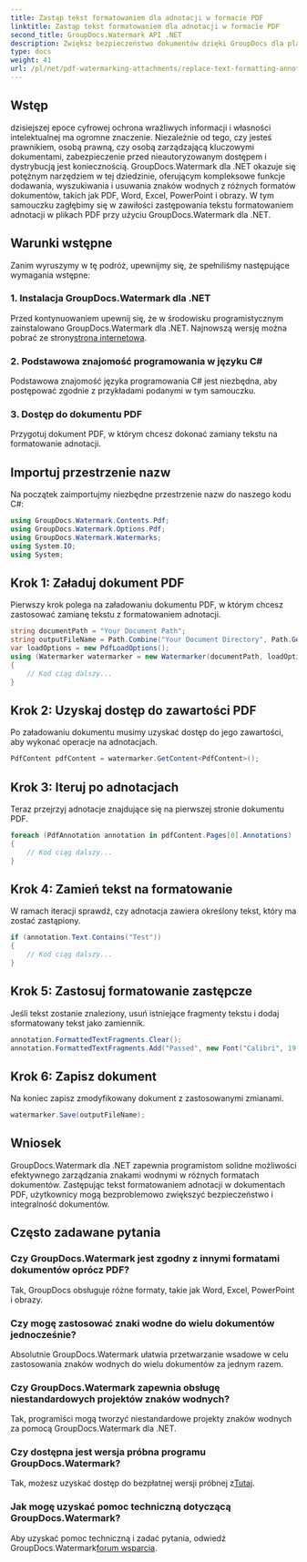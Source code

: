 ```yaml
---
title: Zastąp tekst formatowaniem dla adnotacji w formacie PDF
linktitle: Zastąp tekst formatowaniem dla adnotacji w formacie PDF
second_title: GroupDocs.Watermark API .NET
description: Zwiększ bezpieczeństwo dokumentów dzięki GroupDocs dla platformy .NET. Dowiedz się, jak łatwo zastąpić tekst formatowaniem adnotacji w plikach PDF.
type: docs
weight: 41
url: /pl/net/pdf-watermarking-attachments/replace-text-formatting-annotation-pdf/
---
```

## Wstęp
dzisiejszej epoce cyfrowej ochrona wrażliwych informacji i własności intelektualnej ma ogromne znaczenie. Niezależnie od tego, czy jesteś prawnikiem, osobą prawną, czy osobą zarządzającą kluczowymi dokumentami, zabezpieczenie przed nieautoryzowanym dostępem i dystrybucją jest koniecznością. GroupDocs.Watermark dla .NET okazuje się potężnym narzędziem w tej dziedzinie, oferującym kompleksowe funkcje dodawania, wyszukiwania i usuwania znaków wodnych z różnych formatów dokumentów, takich jak PDF, Word, Excel, PowerPoint i obrazy. W tym samouczku zagłębimy się w zawiłości zastępowania tekstu formatowaniem adnotacji w plikach PDF przy użyciu GroupDocs.Watermark dla .NET.
## Warunki wstępne
Zanim wyruszymy w tę podróż, upewnijmy się, że spełniliśmy następujące wymagania wstępne:
### 1. Instalacja GroupDocs.Watermark dla .NET
 Przed kontynuowaniem upewnij się, że w środowisku programistycznym zainstalowano GroupDocs.Watermark dla .NET. Najnowszą wersję można pobrać ze strony[strona internetowa](https://releases.groupdocs.com/Watermark/net/).
### 2. Podstawowa znajomość programowania w języku C#
Podstawowa znajomość języka programowania C# jest niezbędna, aby postępować zgodnie z przykładami podanymi w tym samouczku.
### 3. Dostęp do dokumentu PDF
Przygotuj dokument PDF, w którym chcesz dokonać zamiany tekstu na formatowanie adnotacji.

## Importuj przestrzenie nazw
Na początek zaimportujmy niezbędne przestrzenie nazw do naszego kodu C#:
```csharp
using GroupDocs.Watermark.Contents.Pdf;
using GroupDocs.Watermark.Options.Pdf;
using GroupDocs.Watermark.Watermarks;
using System.IO;
using System;
```
## Krok 1: Załaduj dokument PDF
Pierwszy krok polega na załadowaniu dokumentu PDF, w którym chcesz zastosować zamianę tekstu z formatowaniem adnotacji.
```csharp
string documentPath = "Your Document Path";
string outputFileName = Path.Combine("Your Document Directory", Path.GetFileName(documentPath));
var loadOptions = new PdfLoadOptions();
using (Watermarker watermarker = new Watermarker(documentPath, loadOptions))
{
    // Kod ciąg dalszy...
}
```
## Krok 2: Uzyskaj dostęp do zawartości PDF
Po załadowaniu dokumentu musimy uzyskać dostęp do jego zawartości, aby wykonać operacje na adnotacjach.
```csharp
PdfContent pdfContent = watermarker.GetContent<PdfContent>();
```
## Krok 3: Iteruj po adnotacjach
Teraz przejrzyj adnotacje znajdujące się na pierwszej stronie dokumentu PDF.
```csharp
foreach (PdfAnnotation annotation in pdfContent.Pages[0].Annotations)
{
    // Kod ciąg dalszy...
}
```
## Krok 4: Zamień tekst na formatowanie
W ramach iteracji sprawdź, czy adnotacja zawiera określony tekst, który ma zostać zastąpiony.
```csharp
if (annotation.Text.Contains("Test"))
{
    // Kod ciąg dalszy...
}
```
## Krok 5: Zastosuj formatowanie zastępcze
Jeśli tekst zostanie znaleziony, usuń istniejące fragmenty tekstu i dodaj sformatowany tekst jako zamiennik.
```csharp
annotation.FormattedTextFragments.Clear();
annotation.FormattedTextFragments.Add("Passed", new Font("Calibri", 19, FontStyle.Bold), Color.Red, Color.Aqua);
```
## Krok 6: Zapisz dokument
Na koniec zapisz zmodyfikowany dokument z zastosowanymi zmianami.
```csharp
watermarker.Save(outputFileName);
```

## Wniosek
GroupDocs.Watermark dla .NET zapewnia programistom solidne możliwości efektywnego zarządzania znakami wodnymi w różnych formatach dokumentów. Zastępując tekst formatowaniem adnotacji w dokumentach PDF, użytkownicy mogą bezproblemowo zwiększyć bezpieczeństwo i integralność dokumentów.
## Często zadawane pytania
### Czy GroupDocs.Watermark jest zgodny z innymi formatami dokumentów oprócz PDF?
Tak, GroupDocs obsługuje różne formaty, takie jak Word, Excel, PowerPoint i obrazy.
### Czy mogę zastosować znaki wodne do wielu dokumentów jednocześnie?
Absolutnie GroupDocs.Watermark ułatwia przetwarzanie wsadowe w celu zastosowania znaków wodnych do wielu dokumentów za jednym razem.
### Czy GroupDocs.Watermark zapewnia obsługę niestandardowych projektów znaków wodnych?
Tak, programiści mogą tworzyć niestandardowe projekty znaków wodnych za pomocą GroupDocs.Watermark dla .NET.
### Czy dostępna jest wersja próbna programu GroupDocs.Watermark?
 Tak, możesz uzyskać dostęp do bezpłatnej wersji próbnej z[Tutaj](https://releases.groupdocs.com/).
### Jak mogę uzyskać pomoc techniczną dotyczącą GroupDocs.Watermark?
 Aby uzyskać pomoc techniczną i zadać pytania, odwiedź GroupDocs.Watermark[forum wsparcia](https://forum.groupdocs.com/c/watermark/19).